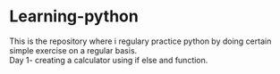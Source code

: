 # Learning-python
This is the repository where i regulary practice python by doing certain simple exercise on a regular basis.<br />
Day 1- creating a calculator using if else and function.<br />
